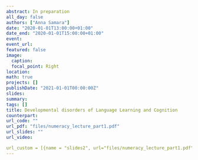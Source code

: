 ```yaml
---
abstract: In preparation
all_day: false
authors: ["Anna Samara"]
date: "2020-01-01T13:00:00+01:00"
date_end: "2020-01-01T15:00:00+01:00"
event:
event_url: 
featured: false
image:
  caption: 
  focal_point: Right
location: 
math: true
projects: []
publishDate: "2021-01-01T00:00:00Z"
slides:
summary:
tags: []
title: Developmental disorders of Language Learning and Cognition
counterpart:
url_code: ""
url_pdf: "files/numeracy_lecture_part1.pdf"
url_slides: ""
url_video:

url_custom = [{name = "slides2", url="files/numeracy_lecture_part1.pdf"}, {name = "slides3", url="files/numeracy_lecture_part1.pdf"}]
---
```

